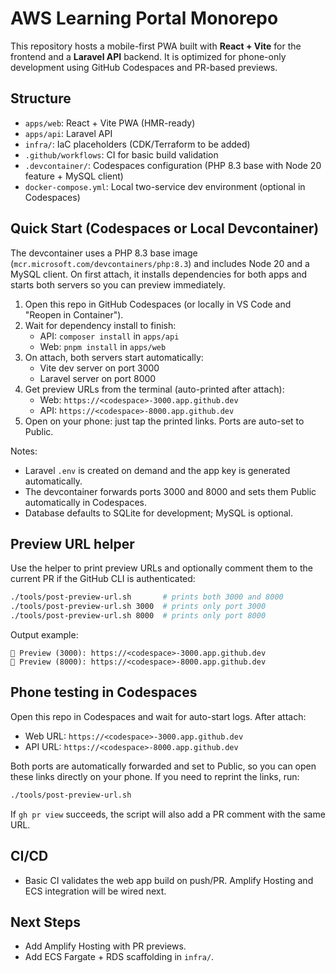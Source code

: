 # AWS Learning Portal Monorepo

This repository hosts a mobile-first PWA built with **React + Vite** for the frontend and a **Laravel API** backend. It is optimized for phone-only development using GitHub Codespaces and PR-based previews.

## Structure

- `apps/web`: React + Vite PWA (HMR-ready)
- `apps/api`: Laravel API
- `infra/`: IaC placeholders (CDK/Terraform to be added)
- `.github/workflows`: CI for basic build validation
- `.devcontainer/`: Codespaces configuration (PHP 8.3 base with Node 20 feature + MySQL client)
- `docker-compose.yml`: Local two-service dev environment (optional in Codespaces)

## Quick Start (Codespaces or Local Devcontainer)

The devcontainer uses a PHP 8.3 base image (`mcr.microsoft.com/devcontainers/php:8.3`) and includes Node 20 and a MySQL client. On first attach, it installs dependencies for both apps and starts both servers so you can preview immediately.

1. Open this repo in GitHub Codespaces (or locally in VS Code and "Reopen in Container").
2. Wait for dependency install to finish:
   - API: `composer install` in `apps/api`
   - Web: `pnpm install` in `apps/web`
3. On attach, both servers start automatically:
   - Vite dev server on port 3000
   - Laravel server on port 8000
4. Get preview URLs from the terminal (auto-printed after attach):
   - Web: `https://<codespace>-3000.app.github.dev`
   - API: `https://<codespace>-8000.app.github.dev`
5. Open on your phone: just tap the printed links. Ports are auto-set to Public.

Notes:
- Laravel `.env` is created on demand and the app key is generated automatically.
- The devcontainer forwards ports 3000 and 8000 and sets them Public automatically in Codespaces.
- Database defaults to SQLite for development; MySQL is optional.

## Preview URL helper

Use the helper to print preview URLs and optionally comment them to the current PR if the GitHub CLI is authenticated:

```bash
./tools/post-preview-url.sh       # prints both 3000 and 8000
./tools/post-preview-url.sh 3000  # prints only port 3000
./tools/post-preview-url.sh 8000  # prints only port 8000
```

Output example:

```text
🔗 Preview (3000): https://<codespace>-3000.app.github.dev
🔗 Preview (8000): https://<codespace>-8000.app.github.dev
```

## Phone testing in Codespaces

Open this repo in Codespaces and wait for auto-start logs. After attach:

- Web URL: `https://<codespace>-3000.app.github.dev`
- API URL: `https://<codespace>-8000.app.github.dev`

Both ports are automatically forwarded and set to Public, so you can open these links directly on your phone. If you need to reprint the links, run:

```bash
./tools/post-preview-url.sh
```

If `gh pr view` succeeds, the script will also add a PR comment with the same URL.

## CI/CD

- Basic CI validates the web app build on push/PR. Amplify Hosting and ECS integration will be wired next.

## Next Steps

- Add Amplify Hosting with PR previews.
- Add ECS Fargate + RDS scaffolding in `infra/`.

